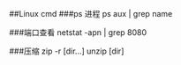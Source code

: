 ##Linux cmd
###ps  进程
ps aux | grep name

###端口查看
 netstat -apn | grep 8080

###压缩
zip -r [dir...]
unzip [dir]
 
 
 
 
